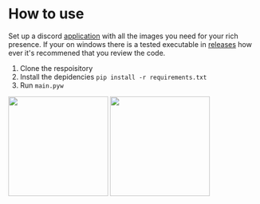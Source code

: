 # How to use
Set up a discord [application](https://discord.com/developers/applications) with all the images you need for your rich presence. If your on windows there is a tested executable in [releases](https://github.com/ItsJoshie/Discord-RPC/releases) how ever it's recommened that you review the code.
1. Clone the respoisitory 
2. Install the depidencies `pip install -r requirements.txt`
3. Run `main.pyw`

<div>
  <img src="https://cdn.discordapp.com/attachments/844570708309966889/865515370382491648/unknown.png" height=200px />
  <img src="https://cdn.discordapp.com/attachments/844570708309966889/865515495050444800/unknown.png" height=200px />
</div>
